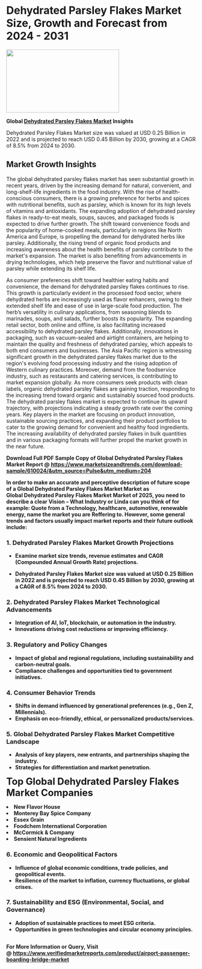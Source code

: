 <H1>Dehydrated Parsley Flakes Market Size, Growth and Forecast from 2024 - 2031</H1><img class="aligncenter size-medium wp-image-584254" src="https://thirdeyenews.in/wp-content/uploads/2024/09/Global-Market-Research-300x168.jpeg" alt="" width="300" height="168" /><p><strong>Global&nbsp;<a href="https://www.marketsizeandtrends.com/download-sample/610024/&amp;utm_source=Pulse&amp;utm_medium=204">Dehydrated Parsley Flakes Market</a> Insights</strong></p><p>Dehydrated Parsley Flakes Market size was valued at USD 0.25 Billion in 2022 and is projected to reach USD 0.45 Billion by 2030, growing at a CAGR of 8.5% from 2024 to 2030.</p><p><h2>Market Growth Insights</h2> <p>The global dehydrated parsley flakes market has seen substantial growth in recent years, driven by the increasing demand for natural, convenient, and long-shelf-life ingredients in the food industry. With the rise of health-conscious consumers, there is a growing preference for herbs and spices with nutritional benefits, such as parsley, which is known for its high levels of vitamins and antioxidants. The expanding adoption of dehydrated parsley flakes in ready-to-eat meals, soups, sauces, and packaged foods is expected to drive further growth. The shift toward convenience foods and the popularity of home-cooked meals, particularly in regions like North America and Europe, is propelling the demand for dehydrated herbs like parsley. Additionally, the rising trend of organic food products and increasing awareness about the health benefits of parsley contribute to the market's expansion. The market is also benefiting from advancements in drying technologies, which help preserve the flavor and nutritional value of parsley while extending its shelf life.</p> <p><strong></strong></p> <p>As consumer preferences shift toward healthier eating habits and convenience, the demand for dehydrated parsley flakes continues to rise. This growth is particularly evident in the processed food sector, where dehydrated herbs are increasingly used as flavor enhancers, owing to their extended shelf life and ease of use in large-scale food production. The herb’s versatility in culinary applications, from seasoning blends to marinades, soups, and salads, further boosts its popularity. The expanding retail sector, both online and offline, is also facilitating increased accessibility to dehydrated parsley flakes. Additionally, innovations in packaging, such as vacuum-sealed and airtight containers, are helping to maintain the quality and freshness of dehydrated parsley, which appeals to both end consumers and businesses. The Asia Pacific region is witnessing significant growth in the dehydrated parsley flakes market due to the region's evolving food processing industry and the rising adoption of Western culinary practices. Moreover, demand from the foodservice industry, such as restaurants and catering services, is contributing to market expansion globally. As more consumers seek products with clean labels, organic dehydrated parsley flakes are gaining traction, responding to the increasing trend toward organic and sustainably sourced food products. The dehydrated parsley flakes market is expected to continue its upward trajectory, with projections indicating a steady growth rate over the coming years. Key players in the market are focusing on product innovation, sustainable sourcing practices, and expanding their product portfolios to cater to the growing demand for convenient and healthy food ingredients. The increasing availability of dehydrated parsley flakes in bulk quantities and in various packaging formats will further propel the market growth in the near future.</p> <p><strong></p><p><span class=""><strong>Download Full PDF Sample Copy of Global Dehydrated Parsley Flakes Market Report</strong> @ <a href="https://www.marketsizeandtrends.com/download-sample/610024/&amp;utm_source=Pulse&amp;utm_medium=204" target="_blank">https://www.marketsizeandtrends.com/download-sample/610024/&amp;utm_source=Pulse&amp;utm_medium=204</a></span></p><p>In order to make an accurate and perceptive description of future scope of a Global&nbsp;Dehydrated Parsley Flakes Market Market as Global&nbsp;Dehydrated Parsley Flakes Market Market of 2025, you need to describe a clear Vision &ndash; What Industry or Linda can you think of for example: Quote from a Technology, healthcare, automotive, renewable energy, name the market you are Reffering to. However, some general trends and factors usually impact market reports and their future outlook include:</p><h3>1.&nbsp;<strong>Dehydrated Parsley Flakes Market Growth Projections</strong></h3><ul><li>Examine market size trends, revenue estimates and CAGR (Compounded Annual Growth Rate) projections.</li><li><p>Dehydrated Parsley Flakes Market size was valued at USD 0.25 Billion in 2022 and is projected to reach USD 0.45 Billion by 2030, growing at a CAGR of 8.5% from 2024 to 2030.</p></li></ul><h3>2.&nbsp;<strong>Dehydrated Parsley Flakes Market Technological Advancements</strong></h3><ul><li>Integration of AI, IoT, blockchain, or automation in the industry.</li><li>Innovations driving cost reductions or improving efficiency.</li></ul><h3>3.&nbsp;<strong>Regulatory and Policy Changes</strong></h3><ul><li>Impact of global and regional regulations, including sustainability and carbon-neutral goals.</li><li>Compliance challenges and opportunities tied to government initiatives.</li></ul><h3>4.&nbsp;<strong>Consumer Behavior Trends</strong></h3><ul><li>Shifts in demand influenced by generational preferences (e.g., Gen Z, Millennials).</li><li>Emphasis on eco-friendly, ethical, or personalized products/services.</li></ul><h3>5.&nbsp;<strong>Global Dehydrated Parsley Flakes Market Competitive Landscape</strong></h3><ul><li>Analysis of key players, new entrants, and partnerships shaping the industry.</li><li>Strategies for differentiation and market penetration.</li></ul><p data-pm-slice="1 1 []"><span style="color: inherit; font-family: inherit; font-size: 25px;">Top Global Dehydrated Parsley Flakes Market Companies</span></p><div class="" data-test-id=""><p><li>New Flavor House</li><li> Monterey Bay Spice Company</li><li> Essex Grain</li><li> Foodchem International Corporation</li><li> McCormick & Company</li><li> Sensient Natural Ingredients</li></p></div><h3>6.&nbsp;<strong>Economic and Geopolitical Factors</strong></h3><ul><li>Influence of global economic conditions, trade policies, and geopolitical events.</li><li>Resilience of the market to inflation, currency fluctuations, or global crises.</li></ul><h3>7.&nbsp;<strong>Sustainability and ESG (Environmental, Social, and Governance)</strong></h3><ul><li>Adoption of sustainable practices to meet ESG criteria.</li><li>Opportunities in green technologies and circular economy principles.</li></ul><h2><strong style="font-size: 14px;">For More Information or Query, Visit @&nbsp;</strong><a style="background-color: #ffffff; font-size: 14px;" href="https://www.marketsizeandtrends.com/report/dehydrated-parsley-flakes-market/" target="_blank">https://www.verifiedmarketreports.com/product/airport-passenger-boarding-bridge-market</a></h2>
